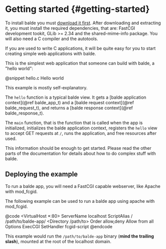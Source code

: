 Getting started {#getting-started}
===============

To install balde you must [download it first](http://balde.io/downloads.md). After downloading and extracting it, you must install the required dependencies, that are: FastCGI development tookit, GLib >= 2.34 and the shared-mime-info package. You will also need a C compiler and the autotools.

If you are used to write C applications, it will be quite easy for you to start creating simple web applications with balde.

This is the simplest web application that someone can build with balde, a "hello world":

@snippet hello.c Hello world

This example is mostly self-explanatory.

The ``hello`` function is a typical balde view. It gets a [balde application context](@ref balde_app_t) and a [balde request context](@ref balde_request_t), and returns a [balde response context](@ref balde_response_t).

The ``main`` function, that is the function that is called when the app is initialized, initializes the balde application context, registers the ``hello`` view to accept GET requests at ``/``, runs the application, and free resources after used.

This information should be enough to get started. Please read the other parts of the documentation for details about how to do complex stuff with balde.


Deploying the example
---------------------

To run a balde app, you will need a FastCGI capable webserver, like Apache with mod_fcgid.

The following example can be used to run a balde app using apache with mod_fcgid.

@code
<VirtualHost *:80>
    ServerName localhost
    ScriptAlias / /path/to/balde-app/
    <Directory /path/to>
        Order allow,deny
        Allow from all
        Options ExecCGI
        SetHandler fcgid-script
    </Directory>
</VirtualHost>
@endcode

This example would run the ``/path/to/balde-app`` binary (**mind the trailing slash**), mounted at the root of the localhost domain.
